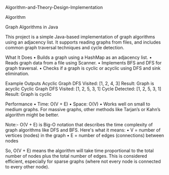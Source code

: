 Algorithm-and-Theory-Design-Implementation

Algorithm

Graph Algorithms in Java

This project is a simple Java-based implementation of graph algorithms using an adjacency list. It supports reading graphs from files, and includes common graph traversal techniques and cycle detection.

What It Does • Builds a graph using a HashMap as an adjacency list. • Reads graph data from a file using Scanner. • Implements BFS and DFS for graph traversal. • Checks if a graph is cyclic or acyclic using DFS and sink elimination.

Example Outputs Acyclic Graph DFS Visited: [1, 2, 4, 3] Result: Graph is acyclic Cyclic Graph DFS Visited: [1, 2, 5, 3, 1] Cycle Detected: [1, 2, 5, 3, 1] Result: Graph is cyclic

Performance • Time: O(V + E) • Space: O(V) • Works well on small to medium graphs. For massive graphs, other methods like Tarjan’s or Kahn’s algorithm might be better.

Note:- O(V + E) is Big-O notation that describes the time complexity of graph algorithms like DFS and BFS. Here's what it means: • V = number of vertices (nodes) in the graph • E = number of edges (connections) between nodes

So, O(V + E) means the algorithm will take time proportional to the total number of nodes plus the total number of edges. This is considered efficient, especially for sparse graphs (where not every node is connected to every other node).

